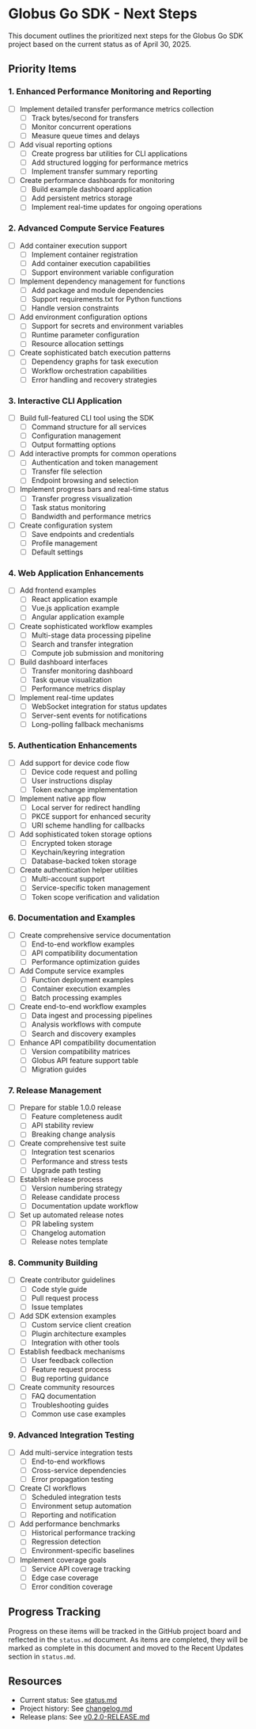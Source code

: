 <!-- SPDX-License-Identifier: Apache-2.0 -->
<!-- Copyright (c) 2025 Scott Friedman and Project Contributors -->

# Globus Go SDK - Next Steps

This document outlines the prioritized next steps for the Globus Go SDK project based on the current status as of April 30, 2025.

## Priority Items

### 1. Enhanced Performance Monitoring and Reporting

- [ ] Implement detailed transfer performance metrics collection
  - [ ] Track bytes/second for transfers
  - [ ] Monitor concurrent operations
  - [ ] Measure queue times and delays
- [ ] Add visual reporting options
  - [ ] Create progress bar utilities for CLI applications
  - [ ] Add structured logging for performance metrics
  - [ ] Implement transfer summary reporting
- [ ] Create performance dashboards for monitoring
  - [ ] Build example dashboard application
  - [ ] Add persistent metrics storage
  - [ ] Implement real-time updates for ongoing operations

### 2. Advanced Compute Service Features

- [ ] Add container execution support
  - [ ] Implement container registration
  - [ ] Add container execution capabilities
  - [ ] Support environment variable configuration
- [ ] Implement dependency management for functions
  - [ ] Add package and module dependencies
  - [ ] Support requirements.txt for Python functions
  - [ ] Handle version constraints
- [ ] Add environment configuration options
  - [ ] Support for secrets and environment variables
  - [ ] Runtime parameter configuration
  - [ ] Resource allocation settings
- [ ] Create sophisticated batch execution patterns
  - [ ] Dependency graphs for task execution
  - [ ] Workflow orchestration capabilities
  - [ ] Error handling and recovery strategies

### 3. Interactive CLI Application

- [ ] Build full-featured CLI tool using the SDK
  - [ ] Command structure for all services
  - [ ] Configuration management
  - [ ] Output formatting options
- [ ] Add interactive prompts for common operations
  - [ ] Authentication and token management
  - [ ] Transfer file selection
  - [ ] Endpoint browsing and selection
- [ ] Implement progress bars and real-time status
  - [ ] Transfer progress visualization
  - [ ] Task status monitoring
  - [ ] Bandwidth and performance metrics
- [ ] Create configuration system
  - [ ] Save endpoints and credentials
  - [ ] Profile management
  - [ ] Default settings

### 4. Web Application Enhancements

- [ ] Add frontend examples
  - [ ] React application example
  - [ ] Vue.js application example
  - [ ] Angular application example
- [ ] Create sophisticated workflow examples
  - [ ] Multi-stage data processing pipeline
  - [ ] Search and transfer integration
  - [ ] Compute job submission and monitoring
- [ ] Build dashboard interfaces
  - [ ] Transfer monitoring dashboard
  - [ ] Task queue visualization
  - [ ] Performance metrics display
- [ ] Implement real-time updates
  - [ ] WebSocket integration for status updates
  - [ ] Server-sent events for notifications
  - [ ] Long-polling fallback mechanisms

### 5. Authentication Enhancements

- [ ] Add support for device code flow
  - [ ] Device code request and polling
  - [ ] User instructions display
  - [ ] Token exchange implementation
- [ ] Implement native app flow
  - [ ] Local server for redirect handling
  - [ ] PKCE support for enhanced security
  - [ ] URI scheme handling for callbacks
- [ ] Add sophisticated token storage options
  - [ ] Encrypted token storage
  - [ ] Keychain/keyring integration
  - [ ] Database-backed token storage
- [ ] Create authentication helper utilities
  - [ ] Multi-account support
  - [ ] Service-specific token management
  - [ ] Token scope verification and validation

### 6. Documentation and Examples

- [ ] Create comprehensive service documentation
  - [ ] End-to-end workflow examples
  - [ ] API compatibility documentation
  - [ ] Performance optimization guides
- [ ] Add Compute service examples
  - [ ] Function deployment examples
  - [ ] Container execution examples
  - [ ] Batch processing examples
- [ ] Create end-to-end workflow examples
  - [ ] Data ingest and processing pipelines
  - [ ] Analysis workflows with compute
  - [ ] Search and discovery examples
- [ ] Enhance API compatibility documentation
  - [ ] Version compatibility matrices
  - [ ] Globus API feature support table
  - [ ] Migration guides

### 7. Release Management

- [ ] Prepare for stable 1.0.0 release
  - [ ] Feature completeness audit
  - [ ] API stability review
  - [ ] Breaking change analysis
- [ ] Create comprehensive test suite
  - [ ] Integration test scenarios
  - [ ] Performance and stress tests
  - [ ] Upgrade path testing
- [ ] Establish release process
  - [ ] Version numbering strategy
  - [ ] Release candidate process
  - [ ] Documentation update workflow
- [ ] Set up automated release notes
  - [ ] PR labeling system
  - [ ] Changelog automation
  - [ ] Release notes template

### 8. Community Building

- [ ] Create contributor guidelines
  - [ ] Code style guide
  - [ ] Pull request process
  - [ ] Issue templates
- [ ] Add SDK extension examples
  - [ ] Custom service client creation
  - [ ] Plugin architecture examples
  - [ ] Integration with other tools
- [ ] Establish feedback mechanisms
  - [ ] User feedback collection
  - [ ] Feature request process
  - [ ] Bug reporting guidance
- [ ] Create community resources
  - [ ] FAQ documentation
  - [ ] Troubleshooting guides
  - [ ] Common use case examples

### 9. Advanced Integration Testing

- [ ] Add multi-service integration tests
  - [ ] End-to-end workflows
  - [ ] Cross-service dependencies
  - [ ] Error propagation testing
- [ ] Create CI workflows
  - [ ] Scheduled integration tests
  - [ ] Environment setup automation
  - [ ] Reporting and notification
- [ ] Add performance benchmarks
  - [ ] Historical performance tracking
  - [ ] Regression detection
  - [ ] Environment-specific baselines
- [ ] Implement coverage goals
  - [ ] Service API coverage tracking
  - [ ] Edge case coverage
  - [ ] Error condition coverage

## Progress Tracking

Progress on these items will be tracked in the GitHub project board and reflected in the `status.md` document. As items are completed, they will be marked as complete in this document and moved to the Recent Updates section in `status.md`.

## Resources

- Current status: See [status.md](status.md)
- Project history: See [changelog.md](changelog.md)
- Release plans: See [v0.2.0-RELEASE.md](v0.2.0-RELEASE.md)